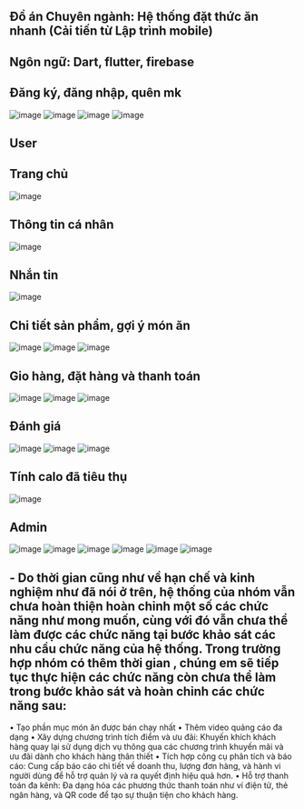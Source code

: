 ## Đồ án Chuyên ngành: Hệ thống đặt thức ăn nhanh (Cải tiến từ Lập trình mobile)
## Ngôn ngữ: Dart, flutter, firebase

## Đăng ký, đăng nhập, quên mk
![image](https://github.com/user-attachments/assets/48ccaebb-40a8-41f6-9eea-2726f0b6d39f)
![image](https://github.com/user-attachments/assets/f185a6aa-608b-4d44-ad36-5f92ffb7547b)
![image](https://github.com/user-attachments/assets/e5f58cdb-9087-4da0-af4a-6c8e1bc3d47c)
![image](https://github.com/user-attachments/assets/9c22a056-77be-45c8-84d1-ad20970fcd95)
## User
## Trang chủ
![image](https://github.com/user-attachments/assets/2afe042a-f82a-45f4-8898-3134f8f89963)
## Thông tin cá nhân
![image](https://github.com/user-attachments/assets/8896b9de-c0ac-434d-8d20-bfe7761acd35)
## Nhắn tin
![image](https://github.com/user-attachments/assets/982bfec4-ad78-4bae-ab72-535d94939f57)
## Chi tiết sản phẩm, gợi ý món ăn
![image](https://github.com/user-attachments/assets/95cd887a-fbec-4638-9c16-11ebf2509f3b)
![image](https://github.com/user-attachments/assets/a5af08d1-7df7-4891-bc76-1e4a04351247)
![image](https://github.com/user-attachments/assets/88de8b15-1663-4599-a440-6fb952a8fb8e)

## Gio hàng, đặt hàng và thanh toán
![image](https://github.com/user-attachments/assets/4a6c0e9b-73b7-4fbc-836d-270049535594)
![image](https://github.com/user-attachments/assets/e4abac9b-2635-419b-babe-94bd6e2b57d0)
![image](https://github.com/user-attachments/assets/d6fd39ea-a476-4e30-a555-7a9841d479b5)

## Đánh giá
![image](https://github.com/user-attachments/assets/fdbb0297-e9e1-4d25-8647-ebb67466abc6)
![image](https://github.com/user-attachments/assets/6adcfe56-b738-4d6e-b793-b337653fed35)
![image](https://github.com/user-attachments/assets/b277d267-7578-4eab-96a5-64624a0324e4)

## Tính calo đã tiêu thụ
![image](https://github.com/user-attachments/assets/12acbf31-1c89-434b-903b-d349fc1e9ef8)

## Admin
![image](https://github.com/user-attachments/assets/199c0244-8c43-41be-8b09-1018cf537515)
![image](https://github.com/user-attachments/assets/eb5b14af-43c7-4e5e-9fac-e051bd250a07)
![image](https://github.com/user-attachments/assets/524fa124-342c-4dcd-a5a9-69c308bccb5d)
![image](https://github.com/user-attachments/assets/8d50020e-1a63-4930-9f54-5e417286da3a)
![image](https://github.com/user-attachments/assets/6e8421df-9430-4191-a2fe-bc0a0382f1b4)
![image](https://github.com/user-attachments/assets/583b712c-59c4-4304-b5d6-06e29f74c9a0)


## -	Do thời gian cũng như về hạn chế và kinh nghiệm như đã nói ở trên, hệ thống của nhóm vẫn chưa hoàn thiện hoàn chỉnh một số các chức năng như mong muốn, cùng với đó vẫn chưa thể làm được các chức năng tại bước khảo sát các nhu cầu chức năng của hệ thống. Trong trường hợp nhóm có thêm thời gian , chúng em sẽ tiếp tục thực hiện các chức năng còn chưa thể làm trong bước khảo sát và hoàn chỉnh các chức năng sau:
•	Tạo phần mục món ăn được bán chạy nhất
•	Thêm video quảng cáo đa dạng
•	Xây dựng chương trình tích điểm và ưu đãi: Khuyến khích khách hàng quay lại sử dụng dịch vụ thông qua các chương trình khuyến mãi và ưu đãi dành cho khách hàng thân thiết
•	 Tích hợp công cụ phân tích và báo cáo: Cung cấp báo cáo chi tiết về doanh thu, lượng đơn hàng, và hành vi người dùng để hỗ trợ quản lý và ra quyết định hiệu quả hơn.
•	 Hỗ trợ thanh toán đa kênh: Đa dạng hóa các phương thức thanh toán như ví điện tử, thẻ ngân hàng, và QR code để tạo sự thuận tiện cho khách hàng.
